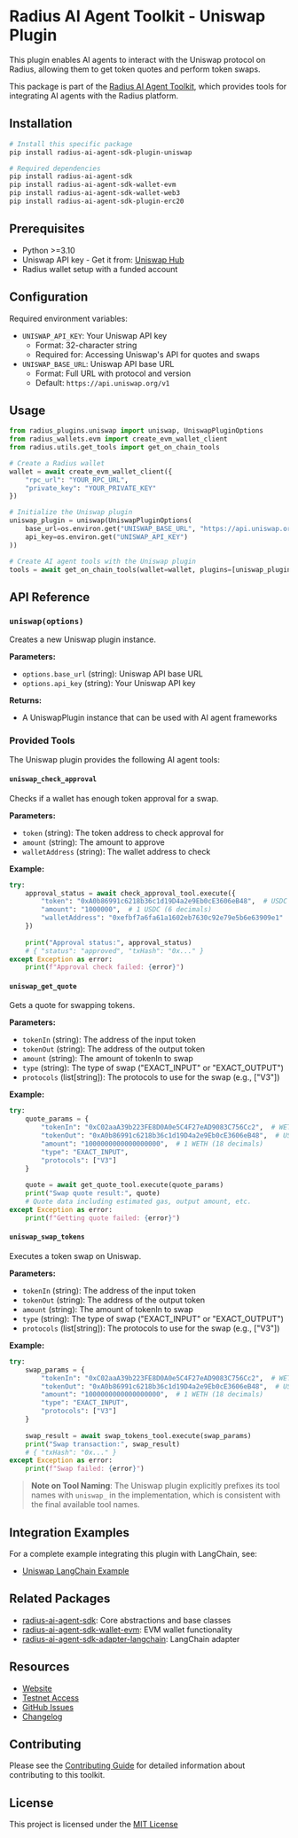 # Radius AI Agent Toolkit - Uniswap Plugin

This plugin enables AI agents to interact with the Uniswap protocol on Radius, allowing them to get token quotes and perform token swaps.

This package is part of the [Radius AI Agent Toolkit](https://github.com/radiustechsystems/ai-agent-toolkit), which provides tools for integrating AI agents with the Radius platform.

## Installation

```bash
# Install this specific package
pip install radius-ai-agent-sdk-plugin-uniswap

# Required dependencies
pip install radius-ai-agent-sdk
pip install radius-ai-agent-sdk-wallet-evm
pip install radius-ai-agent-sdk-wallet-web3
pip install radius-ai-agent-sdk-plugin-erc20
```

## Prerequisites

- Python >=3.10
- Uniswap API key - Get it from: [Uniswap Hub](https://hub.uniswap.org/)
- Radius wallet setup with a funded account

## Configuration

Required environment variables:

- `UNISWAP_API_KEY`: Your Uniswap API key
  - Format: 32-character string
  - Required for: Accessing Uniswap's API for quotes and swaps
- `UNISWAP_BASE_URL`: Uniswap API base URL
  - Format: Full URL with protocol and version
  - Default: `https://api.uniswap.org/v1`

## Usage

```python
from radius_plugins.uniswap import uniswap, UniswapPluginOptions
from radius_wallets.evm import create_evm_wallet_client
from radius.utils.get_tools import get_on_chain_tools

# Create a Radius wallet
wallet = await create_evm_wallet_client({
    "rpc_url": "YOUR_RPC_URL",
    "private_key": "YOUR_PRIVATE_KEY"
})

# Initialize the Uniswap plugin
uniswap_plugin = uniswap(UniswapPluginOptions(
    base_url=os.environ.get("UNISWAP_BASE_URL", "https://api.uniswap.org/v1"),
    api_key=os.environ.get("UNISWAP_API_KEY")
))

# Create AI agent tools with the Uniswap plugin
tools = await get_on_chain_tools(wallet=wallet, plugins=[uniswap_plugin])
```

## API Reference

### `uniswap(options)`

Creates a new Uniswap plugin instance.

**Parameters:**

- `options.base_url` (string): Uniswap API base URL
- `options.api_key` (string): Your Uniswap API key

**Returns:**

- A UniswapPlugin instance that can be used with AI agent frameworks

### Provided Tools

The Uniswap plugin provides the following AI agent tools:

#### `uniswap_check_approval`

Checks if a wallet has enough token approval for a swap.

**Parameters:**

- `token` (string): The token address to check approval for
- `amount` (string): The amount to approve
- `walletAddress` (string): The wallet address to check

**Example:**

```python
try:
    approval_status = await check_approval_tool.execute({
        "token": "0xA0b86991c6218b36c1d19D4a2e9Eb0cE3606eB48",  # USDC
        "amount": "1000000",  # 1 USDC (6 decimals)
        "walletAddress": "0xefbf7a6fa61a1602eb7630c92e79e5b6e63909e1"
    })
    
    print("Approval status:", approval_status)
    # { "status": "approved", "txHash": "0x..." }
except Exception as error:
    print(f"Approval check failed: {error}")
```

#### `uniswap_get_quote`

Gets a quote for swapping tokens.

**Parameters:**

- `tokenIn` (string): The address of the input token
- `tokenOut` (string): The address of the output token
- `amount` (string): The amount of tokenIn to swap
- `type` (string): The type of swap ("EXACT_INPUT" or "EXACT_OUTPUT")
- `protocols` (list[string]): The protocols to use for the swap (e.g., ["V3"])

**Example:**

```python
try:
    quote_params = {
        "tokenIn": "0xC02aaA39b223FE8D0A0e5C4F27eAD9083C756Cc2",  # WETH
        "tokenOut": "0xA0b86991c6218b36c1d19D4a2e9Eb0cE3606eB48",  # USDC
        "amount": "1000000000000000000",  # 1 WETH (18 decimals)
        "type": "EXACT_INPUT",
        "protocols": ["V3"]
    }
    
    quote = await get_quote_tool.execute(quote_params)
    print("Swap quote result:", quote)
    # Quote data including estimated gas, output amount, etc.
except Exception as error:
    print(f"Getting quote failed: {error}")
```

#### `uniswap_swap_tokens`

Executes a token swap on Uniswap.

**Parameters:**

- `tokenIn` (string): The address of the input token
- `tokenOut` (string): The address of the output token
- `amount` (string): The amount of tokenIn to swap
- `type` (string): The type of swap ("EXACT_INPUT" or "EXACT_OUTPUT")
- `protocols` (list[string]): The protocols to use for the swap (e.g., ["V3"])

**Example:**

```python
try:
    swap_params = {
        "tokenIn": "0xC02aaA39b223FE8D0A0e5C4F27eAD9083C756Cc2",  # WETH
        "tokenOut": "0xA0b86991c6218b36c1d19D4a2e9Eb0cE3606eB48",  # USDC
        "amount": "1000000000000000000",  # 1 WETH (18 decimals)
        "type": "EXACT_INPUT",
        "protocols": ["V3"]
    }
    
    swap_result = await swap_tokens_tool.execute(swap_params)
    print("Swap transaction:", swap_result)
    # { "txHash": "0x..." }
except Exception as error:
    print(f"Swap failed: {error}")
```

> **Note on Tool Naming**: The Uniswap plugin explicitly prefixes its tool names with `uniswap_` in the implementation, which is consistent with the final available tool names.

## Integration Examples

For a complete example integrating this plugin with LangChain, see:

- [Uniswap LangChain Example](https://github.com/radiustechsystems/ai-agent-toolkit/tree/main/python/examples/langchain/uniswap)

## Related Packages

- [radius-ai-agent-sdk](https://github.com/radiustechsystems/ai-agent-toolkit/tree/main/python/src/radius_ai_agent_sdk): Core abstractions and base classes
- [radius-ai-agent-sdk-wallet-evm](https://github.com/radiustechsystems/ai-agent-toolkit/tree/main/python/src/wallets/evm): EVM wallet functionality
- [radius-ai-agent-sdk-adapter-langchain](https://github.com/radiustechsystems/ai-agent-toolkit/tree/main/python/src/adapters/langchain): LangChain adapter

## Resources

- [Website](https://radiustech.xyz/)
- [Testnet Access](https://docs.radiustech.xyz/radius-testnet-access)
- [GitHub Issues](https://github.com/radiustechsystems/ai-agent-toolkit/issues)
- [Changelog](https://github.com/radiustechsystems/ai-agent-toolkit/blob/main/CHANGELOG.md)

## Contributing

Please see the [Contributing Guide](https://github.com/radiustechsystems/ai-agent-toolkit/blob/main/CONTRIBUTING.md) for detailed information about contributing to this toolkit.

## License

This project is licensed under the [MIT License](https://github.com/radiustechsystems/ai-agent-toolkit/blob/main/LICENSE)